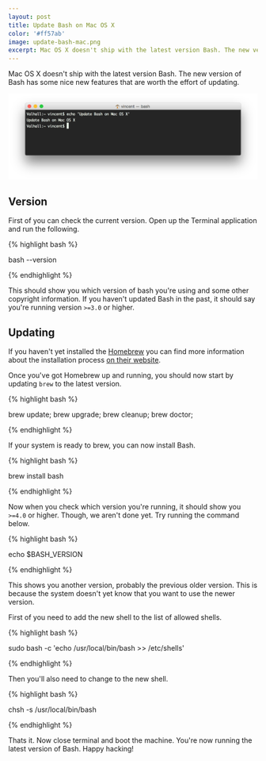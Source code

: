 ```yaml
---
layout: post
title: Update Bash on Mac OS X
color: '#ff57ab'
image: update-bash-mac.png
excerpt: Mac OS X doesn't ship with the latest version Bash. The new version of Bash has some nice new features that are worth the effort of updating.
---
```


Mac OS X doesn't ship with the latest version Bash. The new version of Bash has some nice new features that are worth the effort of updating.

[<img src="/images/update-bash-mac.png" alt="{{title}}">](/images/update-bash-mac.png)

## Version

First of you can check the current version. Open up the Terminal application and run the following.

{% highlight bash %}

bash --version

{% endhighlight %}

This should show you which version of bash you're using and some other copyright information. If you haven't updated Bash in the past, it should say you're running version `>=3.0` or higher.

## Updating

If you haven't yet installed the [Homebrew](http://brew.sh/) you can find more information about the installation process [on their website](http://brew.sh/).

Once you've got Homebrew up and running, you should now start by updating `brew` to the latest version.

{% highlight bash %}

brew update; brew upgrade; brew cleanup; brew doctor;

{% endhighlight %}

If your system is ready to brew, you can now install Bash.

{% highlight bash %}

brew install bash

{% endhighlight %}

Now when you check which version you're running, it should show you `>=4.0` or higher. Though, we aren't done yet. Try running the command below.

{% highlight bash %}

echo $BASH_VERSION

{% endhighlight %}

This shows you another version, probably the previous older version. This is because the system doesn't yet know that you want to use the newer version. 

First of you need to add the new shell to the list of allowed shells.

{% highlight bash %}

sudo bash -c 'echo /usr/local/bin/bash >> /etc/shells'

{% endhighlight %}

Then you'll also need to change to the new shell.

{% highlight bash %}

chsh -s /usr/local/bin/bash 

{% endhighlight %}

Thats it. Now close terminal and boot the machine. You're now running the latest version of Bash. Happy hacking!
